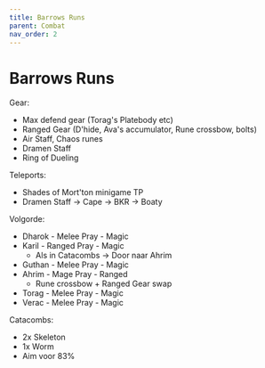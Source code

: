 ```yaml
---
title: Barrows Runs
parent: Combat
nav_order: 2
---
```


# Barrows Runs

Gear:
- Max defend gear (Torag's Platebody etc)
- Ranged Gear (D'hide, Ava's accumulator, Rune crossbow, bolts)
- Air Staff, Chaos runes
- Dramen Staff
- Ring of Dueling

Teleports:
- Shades of Mort'ton minigame TP
- Dramen Staff → Cape → BKR → Boaty

Volgorde:
- Dharok - Melee Pray - Magic
- Karil - Ranged Pray - Magic
  - Als in Catacombs → Door naar Ahrim
- Guthan - Melee Pray - Magic
- Ahrim - Mage Pray - Ranged
  - Rune crossbow + Ranged Gear swap
- Torag - Melee Pray - Magic
- Verac - Melee Pray - Magic

Catacombs:
- 2x Skeleton
- 1x Worm
- Aim voor 83%
